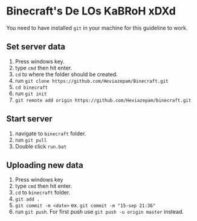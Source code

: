 # Binecraft's De LOs KaBRoH xDXd

You need to have installed `git` in your machine for this guideline to work.

## Set server data
1. Press windows key.
2. type `cmd` then hit enter.
4. `cd` to where the folder should be created.
5. run `git clone https://github.com/Heviazepam/Binecraft.git`
6. `cd binecraft`
7. run `git init`
8. `git remote add origin https://github.com/Heviazepam/binecraft.git`

## Start server
1. navigate to `binecraft` folder.
2. run `git pull`
3. Double click `run.bat`

## Uploading new data
1. Press windows key
2. type `cmd` then hit enter.
3. `cd` to `binecraft` folder.
4. `git add .`
5. `git commit -m <date>` ex. `git commit -m "15-sep 21:36"`
6. run `git push`. For first push use `git push -u origin master` instead.
